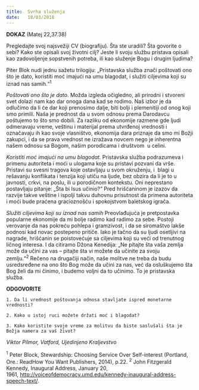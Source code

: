 ```yaml
---
title:  Svrha služenja
date:   18/03/2018
---
```


**DOKAZ** (Matej 22,37.38)

Pregledajte svoj najsvežiji CV (biografiju). Šta ste uradili? Šta govorite o sebi? Kako ste opisali svoj životni cilj? Jeste li svoju službu pristava opisali kao zadovoljenje sopstvenih potreba, ili kao služenje Bogu i drugim ljudima?

Piter Blok nudi jednu sažetu trilogiju: „Pristavska služba znači poštovati ono što je dato, koristiti moć imajući na umu blagodat, i služiti ciljevima koji su iznad nas samih.“<sup>1</sup>

_Poštovati ono što je dato._ Možda izgleda očigledno, ali prirodni i stvoreni svet dolazi nam kao dar onoga dana kad se rodimo. Naš izbor je da odlučimo da li će dar koji prenosimo dalje, biti bolji i plemenitiji od onog koji smo primili. Naša je prednost da u svom odnosu prema Darodavcu poštujemo to što smo dobili. Za razliku od ekonomije razmene gde ljudi odmeravaju vreme, veštinu i materijal prema utvrđenoj vrednosti i označavaju ih kao svoje vlasništvo, ekonomija dara priznaje da smo mi Božji zakupci, i da se prava vrednost ne izražava novcem nego je inherentna našem odnosu sa Bogom, našim porodicama i društvom  u celini.

_Koristiti moć imajući na umu blagodat._ Pristavska služba podrazumeva i primenu autoriteta i moći u ulogama koje su pristavi pozvani da vrše. Pristavi su svesni tragova koje ostavljaju u svom okruženju, i  blagi u rešavanju konflikata i tenzija koji utiču na ljude, bez obzira da li je to u javnosti, crkvi, na poslu, ili u porodičnom kontekstu. Oni neprestano postavljaju pitanje: „Šta bi Isus učinio?“ Pred hrišćaninom je izazov da razvije takve veštine i ispolji takvu duhovnu prisutnost da primena autoriteta i moći bude praćena gracioznošću i spokojstvom baletskog igrača.

_Služiti ciljevima koji su iznad nas samih_ Preovlađujuća je pretpostavka popularne ekonomije da mi bolje radimo kad radimo za sebe. Postoji verovanje da nas pokreću pohlepa i gramzivost, i da se siromaštvo lakše podnosi kad novac postepeno pritiče. Iako je tačno da su ljudi osetljivi na nagrade, hrišćanin se poistovećuje sa ciljevima koji su veći od trenutnog ličnog interesa. I da citiramo Džona Kenedija: „Ne pitajte šta vaša zemlja može da učini za vas – pitajte šta vi možete da učinite za svoju zemlju.“<sup>2</sup> Rečeno na drugačiji način, naše molitve ne treba da budu usredsređene na ono što Bog može da učini za nas, već da osluškujemo šta Bog želi da mi činimo, i budemo voljni da to učinimo. To je pristavska služba.

**ODGOVORITE**

`1. Da li vrednost poštovanja odnosa stavljate ispred monetarne vrednosti?`

`2. Kako u istoj ruci možete držati moć i blagodat?`

`3. Kako koristite svoje vreme za molitvu da biste saslušali šta je Božja namera za vaš život?`

_Viktor Pilmor, Vatford, Ujedinjeno Kraljevstvo_

<sup>1</sup> Peter Block, Stewardship: Choosing Service Over Self-interest (Portland, Ore.: ReadHow You Want Publishers, 2014), p.22.
<sup>2</sup> John Fitzgerald Kennedy, Inaugural Address, January 20, 1961, http://voiceofdemocracy.umd.edu/kennedy-inaugural-address-speech-text/.
